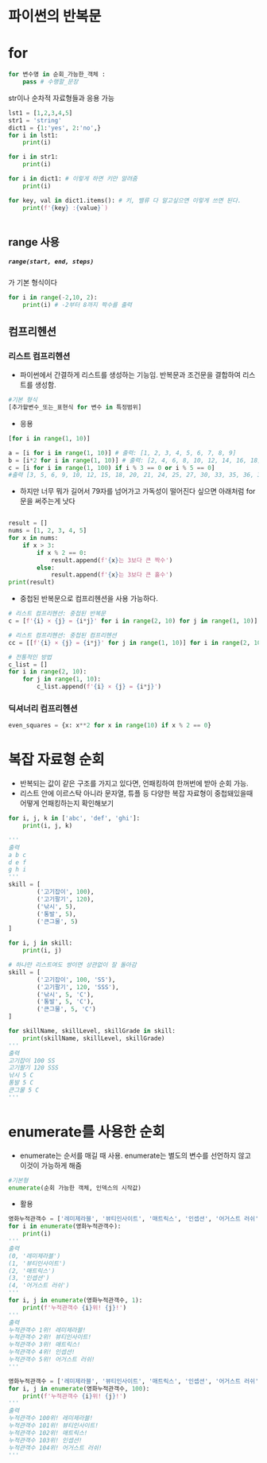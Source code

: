 # 파이썬의 반복문
# for
```python
for 변수명 in 순회_가능한_객체 :
    pass # 수행할_문장
```
str이나 순차적 자료형들과 응용 가능
```python
lst1 = [1,2,3,4,5]
str1 = 'string'
dict1 = {1:'yes', 2:'no',}
for i in lst1:
	print(i)

for i in str1:
	print(i)

for i in dict1: # 이렇게 하면 키만 알려줌
	print(i)

for key, val in dict1.items(): # 키, 밸류 다 알고싶으면 이렇게 쓰면 된다.
	print(f'{key} :{value}`)
	
```
## range 사용
##### `range(start, end, steps)`
가 기본 형식이다
```python
for i in range(-2,10, 2):
    print(i) # -2부터 8까지 짝수를 출력
```

## 컴프리헨션
### 리스트 컴프리헨션
- 파이썬에서 간결하게 리스트를 생성하는 기능임. 반복문과 조건문을 결합하여 리스트를 생성함.
```python
#기본 형식
[추가할변수_또는_표현식 for 변수 in 특정범위]
```
- 응용
```python
[for i in range(1, 10)]

a = [i for i in range(1, 10)] # 출력: [1, 2, 3, 4, 5, 6, 7, 8, 9] 
b = [i*2 for i in range(1, 10)] # 출력: [2, 4, 6, 8, 10, 12, 14, 16, 18]
c = [i for i in range(1, 100) if i % 3 == 0 or i % 5 == 0]
#출력 [3, 5, 6, 9, 10, 12, 15, 18, 20, 21, 24, 25, 27, 30, 33, 35, 36, 39, 40, 42, 45, 48, 50, 51, 54, 55, 57, 60, 63, 65, 66, 69, 70, 72, 75, 78, 80, 81, 84, 85, 87, 90, 93, 95, 96, 99]
```
- 하지만 너무 뭐가 길어서 79자를 넘어가고 가독성이 떨어진다 싶으면 아래처럼 for문을 써주는게 낫다
```python

result = []
nums = [1, 2, 3, 4, 5]
for x in nums:
    if x > 3:
        if x % 2 == 0:
            result.append(f'{x}는 3보다 큰 짝수')
        else:
            result.append(f'{x}는 3보다 큰 홀수')
print(result)
```
- 중첩된 반복문으로 컴프리헨션을 사용 가능하다.
```python
# 리스트 컴프리헨션: 중첩된 반복문
c = [f'{i} × {j} = {i*j}' for i in range(2, 10) for j in range(1, 10)]

# 리스트 컴프리헨션: 중첩된 컴프리헨션
cc = [[f'{i} × {j} = {i*j}' for j in range(1, 10)] for i in range(2, 10)]

# 전통적인 방법
c_list = []
for i in range(2, 10):
    for j in range(1, 10):
        c_list.append(f'{i} × {j} = {i*j}')
```
### 딕셔너리 컴프리헨션
```python
even_squares = {x: x**2 for x in range(10) if x % 2 == 0}
```

# 복잡 자료형 순회
- 반복되는 값이 같은 구조를 가지고 있다면, 언패킹하여 한꺼번에 받아 순회 가능.
- 리스트 안에 이르스탁 아니라 문자열, 튜플 등 다양한 복잡 자료형이 중첩돼있을때 어떻게 언패킹하는지 확인해보기

```python
for i, j, k in ['abc', 'def', 'ghi']:
    print(i, j, k)

'''
출력
a b c
d e f
g h i
'''
skill = [
        ('고기잡이', 100),
        ('고기팔기', 120),
        ('낚시', 5),
        ('통발', 5),
        ('큰그물', 5)
]

for i, j in skill:
    print(i, j)

# 하나만 리스트여도 쌍이면 상관없이 잘 돌아감    
skill = [
        ('고기잡이', 100, 'SS'),
        ('고기팔기', 120, 'SSS'),
        ('낚시', 5, 'C'),
        ('통발', 5, 'C'),
        ('큰그물', 5, 'C')
]

for skillName, skillLevel, skillGrade in skill:
    print(skillName, skillLevel, skillGrade)
'''
출력
고기잡이 100 SS
고기팔기 120 SSS
낚시 5 C
통발 5 C
큰그물 5 C
'''
```

# enumerate를 사용한 순회
- enumerate는 순서를 매길 때 사용. enumerate는 별도의 변수를 선언하지 않고 이것이 가능하게 해줌
```python
#기본형
enumerate(순회 가능한 객체, 인덱스의 시작값)
```
- 활용
```python
영화누적관객수 = ['레미제라블', '뷰티인사이트', '매트릭스', '인셉션', '어거스트 러쉬']
for i in enumerate(영화누적관객수):
    print(i)
'''
출력
(0, '레미제라블')
(1, '뷰티인사이트')
(2, '매트릭스')
(3, '인셉션')
(4, '어거스트 러쉬')
'''
for i, j in enumerate(영화누적관객수, 1):
    print(f'누적관객수 {i}위! {j}!')
'''
출력
누적관객수 1위! 레미제라블!
누적관객수 2위! 뷰티인사이트!
누적관객수 3위! 매트릭스!
누적관객수 4위! 인셉션!
누적관객수 5위! 어거스트 러쉬!
'''

영화누적관객수 = ['레미제라블', '뷰티인사이트', '매트릭스', '인셉션', '어거스트 러쉬']
for i, j in enumerate(영화누적관객수, 100):
    print(f'누적관객수 {i}위! {j}!')
'''
출력
누적관객수 100위! 레미제라블!
누적관객수 101위! 뷰티인사이트!
누적관객수 102위! 매트릭스!
누적관객수 103위! 인셉션!
누적관객수 104위! 어거스트 러쉬!
'''
```
